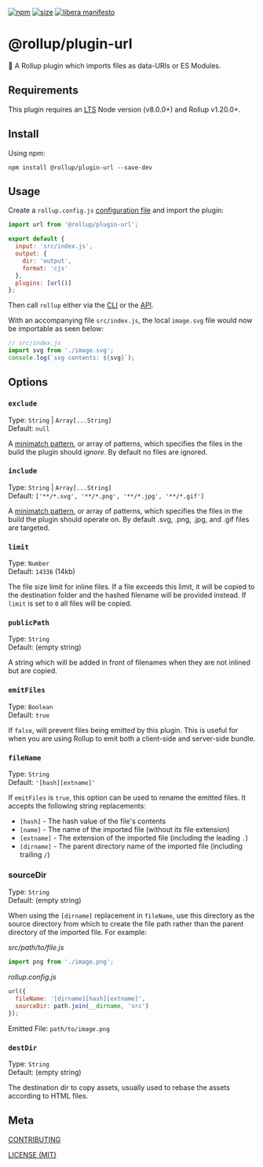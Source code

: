 [npm]: https://img.shields.io/npm/v/@rollup/plugin-url
[npm-url]: https://www.npmjs.com/package/@rollup/plugin-url
[size]: https://packagephobia.now.sh/badge?p=@rollup/plugin-url
[size-url]: https://packagephobia.now.sh/result?p=@rollup/plugin-url

[![npm][npm]][npm-url]
[![size][size]][size-url]
[![libera manifesto](https://img.shields.io/badge/libera-manifesto-lightgrey.svg)](https://liberamanifesto.com)

# @rollup/plugin-url

🍣 A Rollup plugin which imports files as data-URIs or ES Modules.

## Requirements

This plugin requires an [LTS](https://github.com/nodejs/Release) Node version (v8.0.0+) and Rollup v1.20.0+.

## Install

Using npm:

```console
npm install @rollup/plugin-url --save-dev
```

## Usage

Create a `rollup.config.js` [configuration file](https://www.rollupjs.org/guide/en/#configuration-files) and import the plugin:

```js
import url from '@rollup/plugin-url';

export default {
  input: 'src/index.js',
  output: {
    dir: 'output',
    format: 'cjs'
  },
  plugins: [url()]
};
```

Then call `rollup` either via the [CLI](https://www.rollupjs.org/guide/en/#command-line-reference) or the [API](https://www.rollupjs.org/guide/en/#javascript-api).

With an accompanying file `src/index.js`, the local `image.svg` file would now be importable as seen below:

```js
// src/index.js
import svg from './image.svg';
console.log(`svg contents: ${svg}`);
```

## Options

### `exclude`

Type: `String` | `Array[...String]`<br>
Default: `null`

A [minimatch pattern](https://github.com/isaacs/minimatch), or array of patterns, which specifies the files in the build the plugin should _ignore_. By default no files are ignored.

### `include`

Type: `String` | `Array[...String]`<br>
Default: `['**/*.svg', '**/*.png', '**/*.jpg', '**/*.gif']`

A [minimatch pattern](https://github.com/isaacs/minimatch), or array of patterns, which specifies the files in the build the plugin should operate on. By default .svg, .png, .jpg, and .gif files are targeted.

### `limit`

Type: `Number`<br>
Default: `14336` (14kb)

The file size limit for inline files. If a file exceeds this limit, it will be copied to the destination folder and the hashed filename will be provided instead. If `limit` is set to `0` all files will be copied.

### `publicPath`

Type: `String`<br>
Default: (empty string)

A string which will be added in front of filenames when they are not inlined but are copied.

### `emitFiles`

Type: `Boolean`<br>
Default: `true`

If `false`, will prevent files being emitted by this plugin. This is useful for when you are using Rollup to emit both a client-side and server-side bundle.

### `fileName`

Type: `String`<br>
Default: `'[hash][extname]'`

If `emitFiles` is `true`, this option can be used to rename the emitted files. It accepts the following string replacements:

- `[hash]` - The hash value of the file's contents
- `[name]` - The name of the imported file (without its file extension)
- `[extname]` - The extension of the imported file (including the leading `.`)
- `[dirname]` - The parent directory name of the imported file (including trailing `/`)

### sourceDir

Type: `String`<br>
Default: (empty string)

When using the `[dirname]` replacement in `fileName`, use this directory as the source directory from which to create the file path rather than the parent directory of the imported file. For example:

_src/path/to/file.js_

```js
import png from './image.png';
```

_rollup.config.js_

```js
url({
  fileName: '[dirname][hash][extname]',
  sourceDir: path.join(__dirname, 'src')
});
```

Emitted File: `path/to/image.png`

### `destDir`

Type: `String`<br>
Default: (empty string)

The destination dir to copy assets, usually used to rebase the assets according to HTML files.

## Meta

[CONTRIBUTING](/.github/CONTRIBUTING.md)

[LICENSE (MIT)](/LICENSE)
